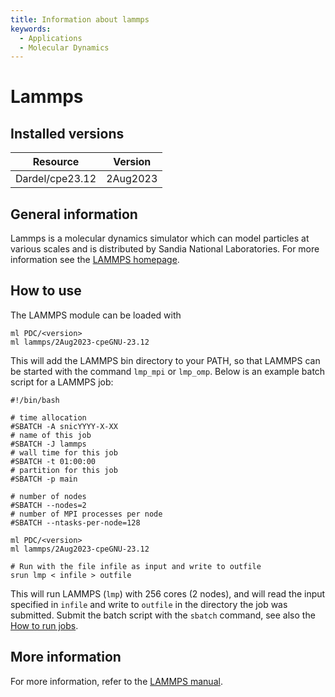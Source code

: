 ```yaml
---
title: Information about lammps
keywords:
  - Applications
  - Molecular Dynamics
---
```

# Lammps

## Installed versions

| Resource | Version |
|---|---|
| Dardel/cpe23.12 | 2Aug2023 |

## General information

Lammps is a molecular dynamics simulator which can model particles at various scales and is distributed by Sandia National Laboratories.
For more information see the [LAMMPS homepage](https://www.lammps.org).

## How to use

The LAMMPS module can be loaded with
```
ml PDC/<version>
ml lammps/2Aug2023-cpeGNU-23.12
```

This will add the LAMMPS bin directory to your PATH, so that LAMMPS can be started with the command `lmp_mpi` or `lmp_omp`.
Below is an example batch script for a LAMMPS job:

```
#!/bin/bash

# time allocation
#SBATCH -A snicYYYY-X-XX
# name of this job
#SBATCH -J lammps
# wall time for this job
#SBATCH -t 01:00:00
# partition for this job
#SBATCH -p main

# number of nodes
#SBATCH --nodes=2
# number of MPI processes per node
#SBATCH --ntasks-per-node=128

ml PDC/<version>
ml lammps/2Aug2023-cpeGNU-23.12

# Run with the file infile as input and write to outfile
srun lmp < infile > outfile
```

This will run LAMMPS (`lmp`) with 256 cores (2 nodes), and will read the input specified in `infile` and write to `outfile` in the directory the job was submitted. Submit the batch script with the `sbatch` command, see also the [How to run jobs](https://www.pdc.kth.se/support/documents/run_jobs/job_scheduling.html).

## More information
For more information, refer to the [LAMMPS manual](https://docs.lammps.org/Manual.html).

